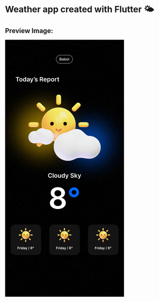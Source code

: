 # Weather app created with Flutter 🌤️

## Preview Image:
![Preview](https://github.com/rezasmind/WeatherApp/raw/main/app-preview.png "preview")
